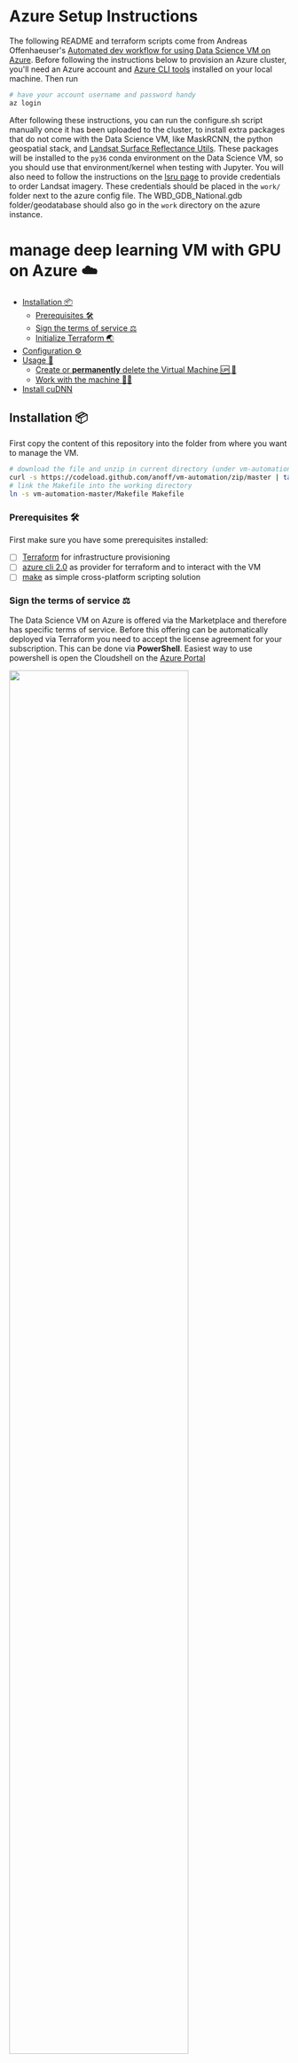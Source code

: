 # Azure Setup Instructions
The following README and terraform scripts come from Andreas Offenhaeuser's [Automated dev workflow for using Data Science VM on Azure](https://medium.com/@an0xff/automated-dev-workflow-for-using-data-science-vm-on-azure-13c1a5b56f91). Before following the instructions below to provision an Azure cluster, you'll need an Azure account and [Azure CLI tools](https://docs.microsoft.com/en-us/cli/azure/install-azure-cli?view=azure-cli-latest) installed on your local machine. Then run

```sh
# have your account username and password handy
az login
```

After following these instructions, you can run the configure.sh script manually once it has been uploaded to the cluster, to install extra packages that do not come with the Data Science VM, like MaskRCNN, the python geospatial stack, and [Landsat Surface Reflectance Utils](https://github.com/loicdtx/lsru). These packages will be installed to the `py36` conda environment on the Data Science VM, so you should use that environment/kernel when testing with Jupyter. You will also need to follow the instructions on the [lsru page](https://github.com/loicdtx/lsru) to provide credentials to order Landsat imagery. These credentials should be placed in the `work/` folder next to the azure config file. The WBD_GDB_National.gdb folder/geodatabase should also go in the `work` directory on the azure instance.


# manage deep learning VM with GPU on Azure ☁️

<!-- TOC depthFrom:2 -->

- [Installation 📦](#installation-)
    - [Prerequisites 🛠](#prerequisites-🛠)
    - [Sign the terms of service ⚖️](#sign-the-terms-of-service-)
    - [Initialize Terraform 🌏](#initialize-terraform-)
- [Configuration ⚙️](#configuration-)
- [Usage 📖](#usage-)
    - [Create or **permanently** delete the Virtual Machine 🆙 🚫](#create-or-permanently-delete-the-virtual-machine--)
    - [Work with the machine 👩‍💻](#work-with-the-machine-‍)
- [Install cuDNN](#install-cudnn)

<!-- /TOC -->

## Installation 📦

First copy the content of this repository into the folder from where you want to manage the VM.

```sh
# download the file and unzip in current directory (under vm-automation)
curl -s https://codeload.github.com/anoff/vm-automation/zip/master | tar -xz --exclude "assets/"
# link the Makefile into the working directory
ln -s vm-automation-master/Makefile Makefile
```

### Prerequisites 🛠

First make sure you have some prerequisites installed:

- [ ] [Terraform](https://www.terraform.io/downloads.html) for infrastructure provisioning
- [ ] [azure cli 2.0](https://docs.microsoft.com/en-us/cli/azure/install-azure-cli?view=azure-cli-latest) as provider for terraform and to interact with the VM
- [ ] [make](http://gnuwin32.sourceforge.net/packages/make.htm) as simple cross-platform scripting solution

### Sign the terms of service ⚖️

The Data Science VM on Azure is offered via the Marketplace and therefore has specific terms of service. Before this offering can be automatically deployed via Terraform you need to accept the license agreement for your subscription. This can be done via **PowerShell**. Easiest way to use powershell is open the Cloudshell on the [Azure Portal](http://portal.azure.com)

<img src="./assets/azure_cloudshell.png" width="80%"><br>
_Open the Cloudshell by clicking the `>_` icon in the top right_

<img src="./assets/azure_powershell.png" width="50%"><br>
_Once open select `PowerShell` as environment_

```powershell
# Use this command to view the current license agreement
Get-AzureRmMarketplaceTerms -Publisher "microsoft-ads" -Product "linux-data-science-vm-ubuntu" -Name "linuxdsvmubuntu"

# If you feel confident to agree to the agreement use the following command to enable the offering for your subscription
Get-AzureRmMarketplaceTerms -Publisher "microsoft-ads" -Product "linux-data-science-vm-ubuntu" -Name "linuxdsvmubuntu" | Set-AzureRmMarketplaceTerms -Accept
```
<img src="./assets/azure_sign_terms.png" width="80%"><br>
_Final output should look like this_

### Initialize Terraform 🌏

Before you can use the Terraform recipe you need to initialize it by running

```sh
terraform init
```

## Configuration ⚙️

To customize the VM deployment you should edit the `config.auto.tfvars` file in this directory. The only mandatory variable you need to provide is `admin_key` which should be a publich SSH key that will be used to connect to the Virtual Machine. See [this explanation](https://help.github.com/articles/generating-a-new-ssh-key-and-adding-it-to-the-ssh-agent/) on how to create a SSH Key pair if you do not have one.

If you want to add another user to have ssh access to the vm, share the .vm-id and .vm-ip files with them (and place them in the working directory, the root of this repo), hav ethem generate a key pair by following the instructions above, and have them sen you their `id_rsa.pub` which should be in their .ssh folder. Then,

```sh
#for example. the instance addresses will differ
ssh-copy-id -f -i ~/Downloads/id_rsa.pub ryan@103.44.5.162
```
This person will need to follow the same setup instructions above and will have just as much access as you, since you are using the same Azure account.

For the terraform (.tf) files, just uncomment the variables you want to overwrite. If you want to customize other things feel free to [submit an issue](https://github.com/anoff/vm-automation/issues/new) or look into the way [variables work in terraform](https://www.terraform.io/docs/configuration/variables.html).

## Usage 📖

### Create or **permanently** delete the Virtual Machine 🆙 🚫

```sh
# create a new data scientist VM on a GPU machine
terraform apply

# kill the entire VM
terraform destroy -force
```

When running the terraform command, two new files will be created. `.vm-id` will hold the unique Azure Resource ID of the VM that is used to start/stop it as well as `.vm-ip` that is the public IP address of the VM. The IP is static which means it will not change if you start/stop the machine. 

> Note: When stopping the VM either use `make stop` or `az vm deallocate`. `az vm stop` wil **NOT** deallocate the machine, that means you still have to pay for the compute resources.

### Work with the machine 👩‍💻

```sh
# link the Makefile to your main directory and then run the following commands

make start # to start the VM

make stop # to deallocate it (no more costs for the compute resource)

make ssh # SSH into the machine and port forward 8888 so you can just run 'jupyter notebook' on the VM and open it on your local machine. You may need to first manually connect once from the graphical console before this command will work.

make syncup # copy your local directory to the VM

make syncdown # copy any changes you made on the remote system over to your local directory 🚨 WARNING: OVERWRITES LOCAL CHANGES
```

## Install cuDNN

> 🚨 Note: I think the download is unnecessary as the cuDNN directory already exists under `usr/local/cuda-8-cuddn-5` but is not correctly linked.

The Data Science VM might lack the Cuda Deep Neural Net framework. To install it download it from the [nVidia website](https://developer.nvidia.com/rdp/cudnn-download) (needs a free dev account) for your Cuda version (`nvcc --version`) and follow [this blogpost](https://aboustati.github.io/How-to-Setup-a-VM-in-Azure-for-Deep-Learning/) for the installation. You might need cUDNN 5.0.

